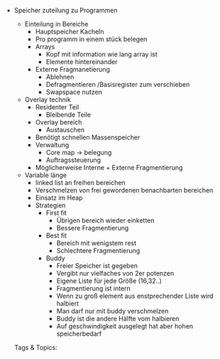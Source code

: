- Speicher zuteilung zu Programmen
  - Einteilung in Bereiche
    - Hauptspeicher Kacheln
    - Pro programm in einem stück belegen
    - Arrays
      - Kopf mit information wie lang array ist
      - Elemente hintereinander 
    - Externe Fragmanetierung
      - Ablehnen
      - Defragmentieren /Basisregister zum verschieben
      - Swapspace nutzen
  - Overlay technik
    - Residenter Teil
      - Bleibende Teile
    - Overlay bereich
      - Austauschen
    - Benötigt schnellen Massenspeicher
    - Verwaltung
      - Core map -> belegung
      - Auftragssteuerung
    - Möglicherweise Interne + Externe Fragmentierung
  - Variable länge
    - linked list an freihen bereichen
    - Verschmelzen von frei gewordenen benachbarten bereichen
    - Einsatz im Heap
    - Strategien
      - First fit
        - Übrigen bereich wieder einketten
        - Bessere Fragmentierung
      - Best fit
        - Bereich mit wenigstem rest
        - Schlechtere Fragmentierung
      - Buddy 
        - Freier Speicher ist gegeben
        - Vergibt nur vielfaches von 2er potenzen
        - Eigene Liste für jede Größe (16,32..)
        - Fragmentierung ist intern
        - Wenn zu groß element aus enstprechender Liste wird halbiert
        - Man darf nur mit buddy verschmelzen
        - Buddy ist die andere Hälfte vom halbieren
        - Auf geschwindigkeit ausgelegt hat aber hohen speicherbedarf

   Tags & Topics:
   